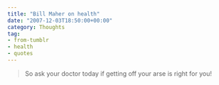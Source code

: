 ```yaml
---
title: "Bill Maher on health"
date: "2007-12-03T18:50:00+00:00"
category: Thoughts
tag:
- from-tumblr
- health
- quotes
---
```

> So ask your doctor today if getting off your arse is right for you!

